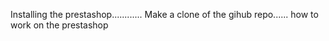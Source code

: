 Installing the prestashop............
Make a clone of the gihub repo......
how to work on the prestashop
